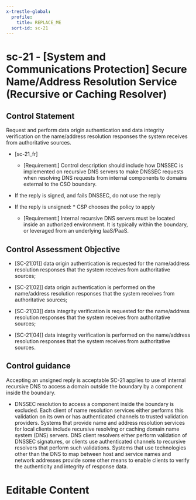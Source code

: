 ```yaml
---
x-trestle-global:
  profile:
    title: REPLACE_ME
  sort-id: sc-21
---
```


# sc-21 - \[System and Communications Protection\] Secure Name/Address Resolution Service (Recursive or Caching Resolver)

## Control Statement

Request and perform data origin authentication and data integrity verification on the name/address resolution responses the system receives from authoritative sources.

- \[sc-21_fr\]

  - \[Requirement:\] Control description should include how DNSSEC is implemented on recursive DNS servers to make DNSSEC requests when resolving DNS requests from internal components to domains external to the CSO boundary.

* If the reply is signed, and fails DNSSEC, do not use the reply
* If the reply is unsigned:    * CSP chooses the policy to apply  

  - \[Requirement:\] Internal recursive DNS servers must be located inside an authorized environment. It is typically within the boundary, or leveraged from an underlying IaaS/PaaS.

## Control Assessment Objective

- \[SC-21[01]\] data origin authentication is requested for the name/address resolution responses that the system receives from authoritative sources;

- \[SC-21[02]\] data origin authentication is performed on the name/address resolution responses that the system receives from authoritative sources;

- \[SC-21[03]\] data integrity verification is requested for the name/address resolution responses that the system receives from authoritative sources;

- \[SC-21[04]\] data integrity verification is performed on the name/address resolution responses that the system receives from authoritative sources.

## Control guidance

Accepting an unsigned reply is acceptable
SC-21 applies to use of internal recursive DNS to access a domain outside the boundary by a component inside the boundary.

- DNSSEC resolution to access a component inside the boundary is excluded.
Each client of name resolution services either performs this validation on its own or has authenticated channels to trusted validation providers. Systems that provide name and address resolution services for local clients include recursive resolving or caching domain name system (DNS) servers. DNS client resolvers either perform validation of DNSSEC signatures, or clients use authenticated channels to recursive resolvers that perform such validations. Systems that use technologies other than the DNS to map between host and service names and network addresses provide some other means to enable clients to verify the authenticity and integrity of response data.

# Editable Content

<!-- Make additions and edits below -->
<!-- The above represents the contents of the control as received by the profile, prior to additions. -->
<!-- If the profile makes additions to the control, they will appear below. -->
<!-- The above markdown may not be edited but you may edit the content below, and/or introduce new additions to be made by the profile. -->
<!-- If there is a yaml header at the top, parameter values may be edited. Use --set-parameters to incorporate the changes during assembly. -->
<!-- The content here will then replace what is in the profile for this control, after running profile-assemble. -->
<!-- The current profile has no added parts for this control, but you may add new ones here. -->
<!-- Each addition must have a heading either of the form ## Control my_addition_name -->
<!-- or ## Part a. (where the a. refers to one of the control statement labels.) -->
<!-- "## Control" parts are new parts added after the statement part. -->
<!-- "## Part" parts are new parts added into the top-level statement part with that label. -->
<!-- Subparts may be added with nested hash levels of the form ### My Subpart Name -->
<!-- underneath the parent ## Control or ## Part being added -->
<!-- See https://ibm.github.io/compliance-trestle/tutorials/ssp_profile_catalog_authoring/ssp_profile_catalog_authoring for guidance. -->
